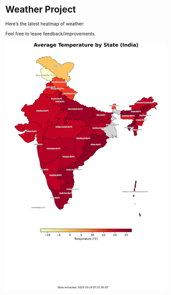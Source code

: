 # Weather Project

Here’s the latest heatmap of weather:

Feel free to leave feedback/improvements.

![India Heatmap](docs/assets/india_heatmap.png?v=F44679)
